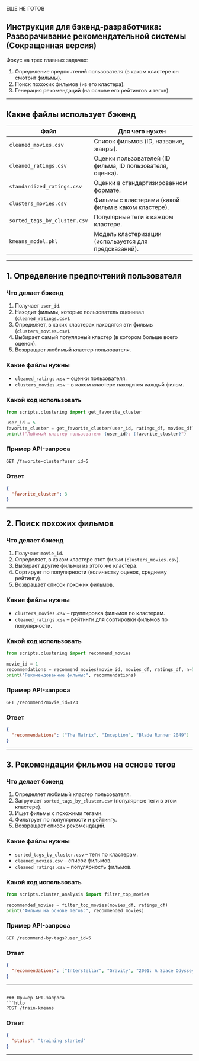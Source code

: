 ЕЩЕ НЕ ГОТОВ

## Инструкция для бэкенд-разработчика: Разворачивание рекомендательной системы (Сокращенная версия)

Фокус на трех главных задачах:  
1. Определение предпочтений пользователя (в каком кластере он смотрит фильмы).  
2. Поиск похожих фильмов (из его кластера).  
3. Генерация рекомендаций (на основе его рейтингов и тегов).  

---

## Какие файлы использует бэкенд  
| Файл | Для чего нужен |
|--------------|--------------------------------------------------|
| `cleaned_movies.csv` | Список фильмов (ID, название, жанры). |
| `cleaned_ratings.csv` | Оценки пользователей (ID фильма, ID пользователя, оценка). |
| `standardized_ratings.csv` | Оценки в стандартизированном формате. | !!!(этот файл прислала в тг)
| `clusters_movies.csv` | Фильмы с кластерами (какой фильм в каком кластере). |
| `sorted_tags_by_cluster.csv` | Популярные теги в каждом кластере. |
| `kmeans_model.pkl` | Модель кластеризации (используется для предсказаний). |

---

## 1. Определение предпочтений пользователя  
### Что делает бэкенд  
1. Получает `user_id`.  
2. Находит фильмы, которые пользователь оценивал (`cleaned_ratings.csv`).  
3. Определяет, в каких кластерах находятся эти фильмы (`clusters_movies.csv`).  
4. Выбирает самый популярный кластер (в котором больше всего оценок).  
5. Возвращает любимый кластер пользователя.  

### Какие файлы нужны  
- `cleaned_ratings.csv` – оценки пользователя.  
- `clusters_movies.csv` – в каком кластере находится каждый фильм.  

### Какой код использовать  
```python
from scripts.clustering import get_favorite_cluster

user_id = 5
favorite_cluster = get_favorite_cluster(user_id, ratings_df, movies_df)
print(f"Любимый кластер пользователя {user_id}: {favorite_cluster}")
```

### Пример API-запроса  
```http
GET /favorite-cluster?user_id=5
```
### Ответ  
```json
{
  "favorite_cluster": 3
}
```

---

## 2. Поиск похожих фильмов  
### Что делает бэкенд  
1. Получает `movie_id`.  
2. Определяет, в каком кластере этот фильм (`clusters_movies.csv`).  
3. Выбирает другие фильмы из этого же кластера.  
4. Сортирует по популярности (количеству оценок, среднему рейтингу).  
5. Возвращает список похожих фильмов.  

### Какие файлы нужны  
- `clusters_movies.csv` – группировка фильмов по кластерам.  
- `cleaned_ratings.csv` – рейтинги для сортировки фильмов по популярности.  

### Какой код использовать  
```python
from scripts.clustering import recommend_movies

movie_id = 1
recommendations = recommend_movies(movie_id, movies_df, ratings_df, n=5)
print("Рекомендованные фильмы:", recommendations)
```

### Пример API-запроса  
```http
GET /recommend?movie_id=123
```
### Ответ  
```json
{
  "recommendations": ["The Matrix", "Inception", "Blade Runner 2049"]
}
```

---

## 3. Рекомендации фильмов на основе тегов  
### Что делает бэкенд  
1. Определяет любимый кластер пользователя.  
2. Загружает `sorted_tags_by_cluster.csv` (популярные теги в этом кластере).  
3. Ищет фильмы с похожими тегами.  
4. Фильтрует по популярности и рейтингу.  
5. Возвращает список рекомендаций.  

### Какие файлы нужны  
- `sorted_tags_by_cluster.csv` – теги по кластерам.  
- `cleaned_movies.csv` – список фильмов.  
- `cleaned_ratings.csv` – популярность фильмов.  

### Какой код использовать  
```python
from scripts.cluster_analysis import filter_top_movies

recommended_movies = filter_top_movies(movies_df, ratings_df)
print("Фильмы на основе тегов:", recommended_movies)
```

### Пример API-запроса  
```http
GET /recommend-by-tags?user_id=5
```
### Ответ  
```json
{
  "recommendations": ["Interstellar", "Gravity", "2001: A Space Odyssey"]
}
```

---

```

### Пример API-запроса  
```http
POST /train-kmeans
```
### Ответ  
```json
{
  "status": "training started"
}
```

---
